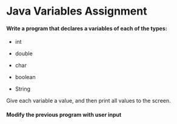 # Java Variables Assignment

#### Write a program that declares a variables of each of the types:
  - int

  - double

  - char

  - boolean

  - String

Give each variable a value, and then print all values to the screen.

#### Modify the previous program with user input
